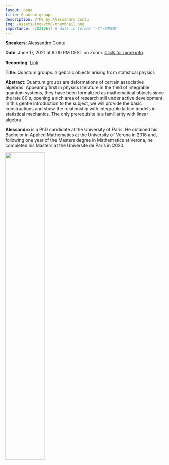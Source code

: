 ```yaml
---
layout: page
title: Quantum groups
description: VTM8 by Alessandro Contu
img: /assets/img/vtm8-thumbnail.png
importance: -20210617 # date in format '-YYYYMMDD'
---
```


**Speakers**: Alessandro Contu

**Date**: June 17, 2021 at 9:00 PM CEST on Zoom. [Click for more info](https://www.di.univr.it/?ent=seminario&id=5388).

**Recording**: [Link](https://univr.cloud.panopto.eu/Panopto/Pages/Viewer.aspx?id=0b4575a2-1c22-4b12-900b-ad4a01561ec1)

**Title**: Quantum groups: algebraic objects arising from statistical physics

**Abstract**: Quantum groups are deformations of certain associative algebras. Appearing first in physics literature in the field of integrable quantum systems, they have been formalized as mathematical objects since the late 80's, opening a rich area of research still under active development. In this gentle introduction to the subject, we will provide the basic constructions  and show the relationship with integrable lattice models in statistical mechanics. The only prerequisite is a familiarity with linear algebra.

**Alessandro** is a PhD candidate at the University of Paris. He obtained his Bachelor in Applied Mathematics at the University of Verona in 2018 and, following one year of the Masters degree in Mathematics at Verona, he completed his Masters at the Université de Paris in 2020.

<div class="row mt-3">
    <div class="col-sm mt-3 mt-md-0">
        <img class="img-fluid rounded z-depth-1" src="{{ site.baseurl }}/assets/img/vtm8-thumbnail.png" height="50%">
    </div>
</div>
<br>


